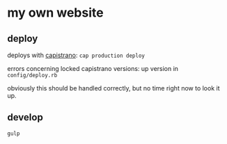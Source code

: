 # my own website

## deploy

deploys with [capistrano](https://capistranorb.com/): `cap production deploy` 

errors concerning locked capistrano versions: up version in `config/deploy.rb`

obviously this should be handled correctly, but no time right now to look it up.

## develop

`gulp`
